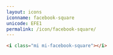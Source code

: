 ```yaml
---
layout: icons
iconname: facebook-square
unicode: EFE1
permalink: /icon/facebook-square/
---
```


``` html
<i class="mi mi-facebook-square"></i>
```
